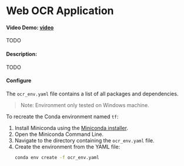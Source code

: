 # Web OCR Application

#### Video Demo: [video](URL-to-add)
TODO
#### Description:
TODO

#### Configure
The `ocr_env.yaml` file contains a list of all packages and dependencies.

>Note: Environment only tested on Windows machine.

To recreate the Conda environment named ``tf``:

1. Install Miniconda using the [Miniconda installer](https://docs.anaconda.com/miniconda/).
2. Open the Miniconda Command Line.
3. Navigate to the directory containing the `ocr_env.yaml` file.
4. Create the environment from the YAML file:
    ```sh
    conda env create -f ocr_env.yaml
    ```